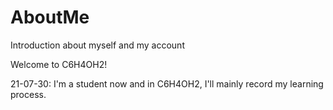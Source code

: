 # AboutMe

Introduction about myself and my account

Welcome to C6H4OH2!

21-07-30: I'm a student now and in C6H4OH2, I'll mainly record my learning process.
